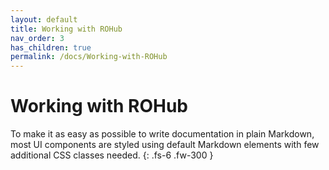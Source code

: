 ```yaml
---
layout: default
title: Working with ROHub
nav_order: 3
has_children: true
permalink: /docs/Working-with-ROHub
---
```


# Working with ROHub

To make it as easy as possible to write documentation in plain Markdown, most UI components are styled using default Markdown elements with few additional CSS classes needed.
{: .fs-6 .fw-300 }
